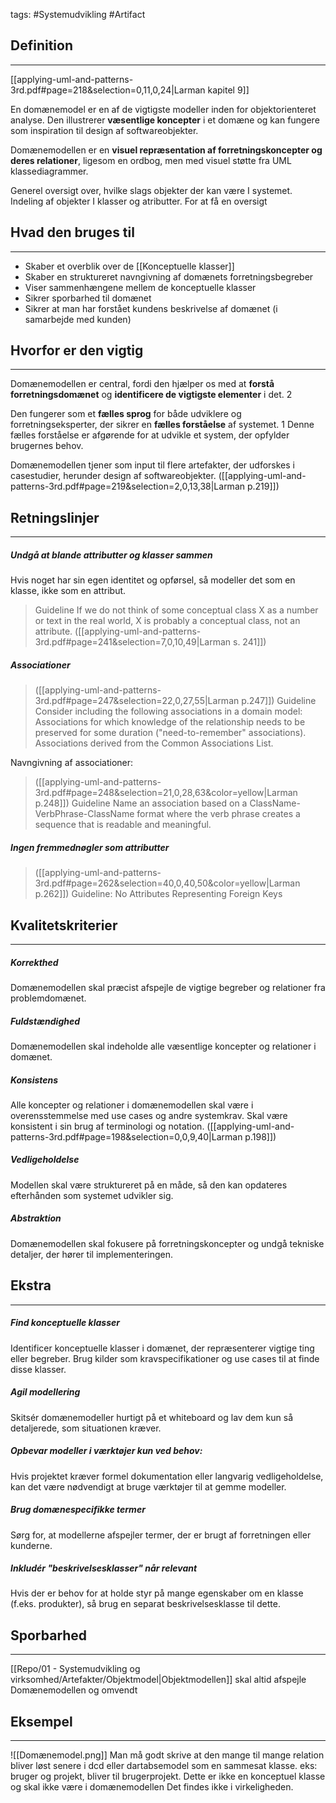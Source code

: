 tags: #Systemudvikling #Artifact
## Definition
---
[[applying-uml-and-patterns-3rd.pdf#page=218&selection=0,11,0,24|Larman kapitel 9]]


En domænemodel er en af de vigtigste modeller inden for objektorienteret analyse. 
Den illustrerer **væsentlige koncepter** i et domæne og kan fungere som inspiration til design af softwareobjekter.  

Domænemodellen er en **visuel repræsentation af forretningskoncepter og deres relationer**, ligesom en ordbog, men med visuel støtte fra UML klassediagrammer.

Generel oversigt over, hvilke slags objekter der kan være I systemet.
Indeling af objekter I klasser og atributter. For at få en oversigt



## Hvad den bruges til
---
- Skaber et overblik over de [[Konceptuelle klasser]]
- Skaber en struktureret navngivning af domænets forretningsbegreber
- Viser sammenhængene mellem de konceptuelle klasser
- Sikrer sporbarhed til domænet
- Sikrer at man har forstået kundens beskrivelse af domænet (i samarbejde med kunden)

## Hvorfor er den vigtig
---
Domænemodellen er central, fordi den hjælper os med at **forstå forretningsdomænet** og **identificere de vigtigste elementer** i det. 2

Den fungerer som et **fælles sprog** for både udviklere og forretningseksperter, der sikrer en **fælles forståelse** af systemet. 1 
Denne fælles forståelse er afgørende for at udvikle et system, der opfylder brugernes behov.

Domænemodellen tjener som input til flere artefakter, der udforskes i casestudier, herunder design af softwareobjekter. 
([[applying-uml-and-patterns-3rd.pdf#page=219&selection=2,0,13,38|Larman p.219]])

## Retningslinjer
---
##### Undgå at blande attributter og klasser sammen
Hvis noget har sin egen identitet og opførsel, så modeller det som en klasse, ikke som en attribut.

> Guideline 
> If we do not think of some conceptual class X as a number or text in the real world, X is probably a conceptual class, not an attribute.
([[applying-uml-and-patterns-3rd.pdf#page=241&selection=7,0,10,49|Larman s. 241]])

##### Associationer
> ([[applying-uml-and-patterns-3rd.pdf#page=247&selection=22,0,27,55|Larman p.247]])
> Guideline Consider including the following associations in a domain model: Associations for which knowledge of the relationship needs to be preserved for some duration ("need-to-remember" associations). Associations derived from the Common Associations List.

Navngivning af associationer:
> ([[applying-uml-and-patterns-3rd.pdf#page=248&selection=21,0,28,63&color=yellow|Larman p.248]])
> Guideline Name an association based on a ClassName-VerbPhrase-ClassName format where the verb phrase creates a sequence that is readable and meaningful.

##### Ingen fremmednøgler som attributter
> ([[applying-uml-and-patterns-3rd.pdf#page=262&selection=40,0,40,50&color=yellow|Larman p.262]])
> Guideline: No Attributes Representing Foreign Keys

## Kvalitetskriterier
---
##### Korrekthed
Domænemodellen skal præcist afspejle de vigtige begreber og relationer fra problemdomænet.

##### Fuldstændighed
Domænemodellen skal indeholde alle væsentlige koncepter og relationer i domænet.
##### Konsistens
Alle koncepter og relationer i domænemodellen skal være i overensstemmelse med use cases og andre systemkrav. Skal være konsistent i sin brug af terminologi og notation.
([[applying-uml-and-patterns-3rd.pdf#page=198&selection=0,0,9,40|Larman p.198]])
##### Vedligeholdelse
Modellen skal være struktureret på en måde, så den kan opdateres efterhånden som systemet udvikler sig.

##### Abstraktion
Domænemodellen skal fokusere på forretningskoncepter og undgå tekniske detaljer, der hører til implementeringen.

## Ekstra
---
##### Find konceptuelle klasser
Identificer konceptuelle klasser i domænet, der repræsenterer vigtige ting eller begreber. Brug kilder som kravspecifikationer og use cases til at finde disse klasser.

##### Agil modellering
Skitsér domænemodeller hurtigt på et whiteboard og lav dem kun så detaljerede, som situationen kræver.

##### Opbevar modeller i værktøjer kun ved behov: 
Hvis projektet kræver formel dokumentation eller langvarig vedligeholdelse, kan det være nødvendigt at bruge værktøjer til at gemme modeller.

##### Brug domænespecifikke termer
Sørg for, at modellerne afspejler termer, der er brugt af forretningen eller kunderne.

##### Inkludér "beskrivelsesklasser" når relevant
Hvis der er behov for at holde styr på mange egenskaber om en klasse (f.eks. produkter), så brug en separat beskrivelsesklasse til dette.

## Sporbarhed
---
[[Repo/01 - Systemudvikling og virksomhed/Artefakter/Objektmodel|Objektmodellen]] skal altid afspejle Domænemodellen og omvendt

## Eksempel
---
![[Domænemodel.png]]
Man må godt skrive at den mange til mange relation bliver løst senere i dcd eller dartabsemodel som en sammesat klasse. 
eks: bruger og projekt, bliver til brugerprojekt. Dette er ikke en konceptuel klasse og skal ikke være i domænemodellen Det findes ikke i virkeligheden.

